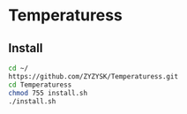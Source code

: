 # Temperaturess

## Install
```bash
cd ~/
https://github.com/ZYZYSK/Temperaturess.git
cd Temperaturess
chmod 755 install.sh
./install.sh
```